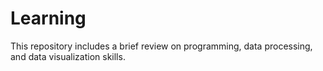 # Learning
This repository includes a brief review on programming, data processing, and data visualization skills.
